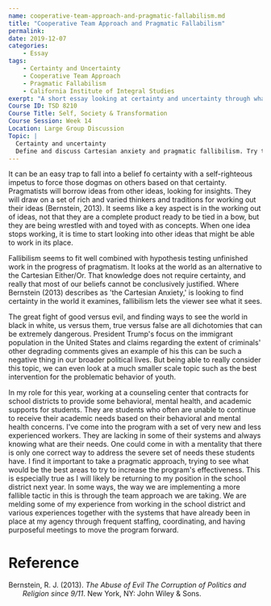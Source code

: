 ```yaml
---
name: cooperative-team-approach-and-pragmatic-fallabilism.md
title: "Cooperative Team Approach and Pragmatic Fallabilism"
permalink: 
date: 2019-12-07
categories:
    - Essay
tags:
    - Certainty and Uncertainty
    - Cooperative Team Approach
    - Pragmatic Fallabilism
    - California Institute of Integral Studies
exerpt: "A short essay looking at certainty and uncertainty through what a cooperative team approach looks like and discussion of pragmatic fallabilism"
Course ID: TSD 8210  
Course Title: Self, Society & Transformation  
Course Session: Week 14  
Location: Large Group Discussion  
Topic: | 
  Certainty and uncertainty
  Define and discuss Cartesian anxiety and pragmatic fallibilism. Try to summarize what these concepts are about and try to apply them to a specific topic. Try to find an example of how these ideas can be used.  
---
```


It can be an easy trap to fall into a belief fo certainty with a self-righteous impetus to force those dogmas on others based on that certainty. Pragmatists will borrow ideas from other ideas, looking for insights. They will draw on a set of rich and varied thinkers and traditions for working out their ideas (Bernstein, 2013). It seems like a key aspect is in the working out of ideas, not that they are a complete product ready to be tied in a bow, but they are being wrestled with and toyed with as concepts. When one idea stops working, it is time to start looking into other ideas that might be able to work in its place. 

Fallibilism seems to fit well combined with hypothesis testing unfinished work in the progress of pragmatism. It looks at the world as an alternative to the Cartesian Either/Or. That knowledge does not require certainty, and really that most of our beliefs cannot be conclusively justified. Where Bernstein (2013) describes as 'the Cartesian Anxiety,' is looking to find certainty in the world it examines, fallibilism lets the viewer see what it sees.

The great fight of good versus evil, and finding ways to see the world in black in white, us versus them, true versus false are all dichotomies that can be extremely dangerous. President Trump's focus on the immigrant population in the United States and claims regarding the extent of criminals' other degrading comments gives an example of his this can be such a negative thing in our broader political lives. But being able to really consider this topic, we can even look at a much smaller scale topic such as the best intervention for the problematic behavior of youth.

In my role for this year, working at a counseling center that contracts for school districts to provide some behavioral, mental health, and academic supports for students. They are students who often are unable to continue to receive their academic needs based on their behavioral and mental health concerns. I've come into the program with a set of very new and less experienced workers. They are lacking in some of their systems and always knowing what are their needs. One could come in with a mentality that there is only one correct way to address the severe set of needs these students have. I find it important to take a pragmatic approach, trying to see what would be the best areas to try to increase the program's effectiveness. This is especially true as I will likely be returning to my position in the school district next year. In some ways, the way we are implementing a more fallible tactic in this is through the team approach we are taking. We are melding some of my experience from working in the school district and various experiences together with the systems that have already been in place at my agency through frequent staffing, coordinating, and having purposeful meetings to move the program forward.

# Reference

<div style="margin: 0 0 0 2em; text-indent: -2em;" markdown="1">

Bernstein, R. J. (2013). _The Abuse of Evil The Corruption of Politics and Religion since 9/11_. New York, NY: John Wiley & Sons.

</div>
